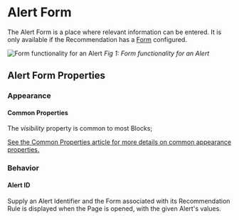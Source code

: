 # Alert Form

The Alert Form is a place where relevant information can be entered. It is only available if the Recommendation has a [Form](../../concepts/recommendation/form.md) configured.

![Form functionality for an Alert](images/alert-form.png)
*Fig 1: Form functionality for an Alert*

## Alert Form Properties

### Appearance

#### Common Properties

The _visibility_ property is common to most Blocks;

[See the Common Properties article for more details on common appearance properties.](../common-properties.md#appearance)

### Behavior

#### Alert ID

Supply an Alert Identifier and the Form associated with its Recommendation Rule is displayed when the Page is opened, with the given Alert's values.
